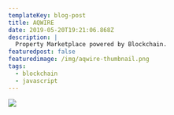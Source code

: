 ```yaml
---
templateKey: blog-post
title: AQWIRE
date: 2019-05-20T19:21:06.868Z
description: |
  Property Marketplace powered by Blockchain.
featuredpost: false
featuredimage: /img/aqwire-thumbnail.png
tags:
  - blockchain
  - javascript
---
```

![](/img/image.png)
